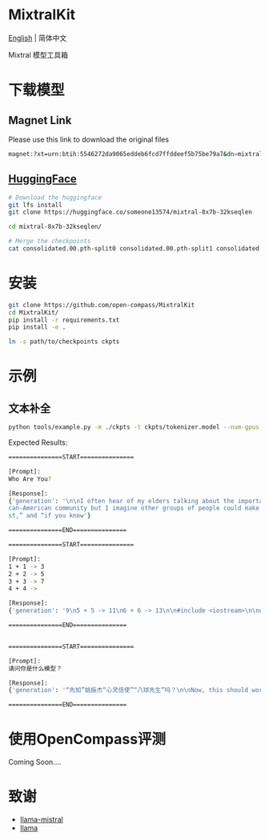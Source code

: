 # MixtralKit

[English](/README.md) | 简体中文

Mixtral 模型工具箱

# 下载模型

## Magnet Link

Please use this link to download the original files
```bash
magnet:?xt=urn:btih:5546272da9065eddeb6fcd7ffddeef5b75be79a7&dn=mixtral-8x7b-32kseqlen&tr=udp%3A%2F%http://2Fopentracker.i2p.rocks%3A6969%2Fannounce&tr=http%3A%2F%http://2Ftracker.openbittorrent.com%3A80%2Fannounce
```

## [HuggingFace](https://huggingface.co/someone13574/mixtral-8x7b-32kseqlen)

```bash
# Download the huggingface
git lfs install
git clone https://huggingface.co/someone13574/mixtral-8x7b-32kseqlen

cd mixtral-8x7b-32kseqlen/

# Merge the checkpoints
cat consolidated.00.pth-split0 consolidated.00.pth-split1 consolidated.00.pth-split2 consolidated.00.pth-split3 consolidated.00.pth-split4 consolidated.00.pth-split5 consolidated.00.pth-split6 consolidated.00.pth-split7 consolidated.00.pth-split8 consolidated.00.pth-split9 consolidated.00.pth-split10 > consolidated.00.pth
```


# 安装

```bash
git clone https://github.com/open-compass/MixtralKit
cd MixtralKit/
pip install -r requirements.txt
pip install -e .

ln -s path/to/checkpoints ckpts
```

# 示例

## 文本补全

```bash
python tools/example.py -m ./ckpts -t ckpts/tokenizer.model --num-gpus 2
```

Expected Results:

```bash
===============START===============

[Prompt]:
Who Are You?

[Response]:
{'generation': '\n\nI often hear of my elders talking about the importance of knowing where you come from. This talk is most prevalent in the Afri
can-American community but I imagine other groups of people could make the same claim. I have also heard “this is why the younger generation is lo
st,” and “if you know'}

===============END===============

===============START===============

[Prompt]:
1 + 1 -> 3
2 + 2 -> 5
3 + 3 -> 7
4 + 4 ->

[Response]:
{'generation': '9\n5 + 5 -> 11\n6 + 6 -> 13\n\n#include <iostream>\n\nusing namespace std;\n\nint addNumbers(int x, int y)\n{\n\treturn x + y;\n}\n\nint main()\n{'}

===============END===============


===============START===============

[Prompt]:
请问你是什么模型？

[Response]:
{'generation': '“先知”姚振杰“心灵信使”“八球先生”吗？\n\nNow, this should work. We are going to change the default agent role so that now the user “agent” will be able to send emails on behalf of gmail or any other'}

===============END===============
```


# 使用OpenCompass评测


Coming Soon....

# 致谢
- [llama-mistral](https://github.com/dzhulgakov/llama-mistral)
- [llama](https://github.com/facebookresearch/llama)

